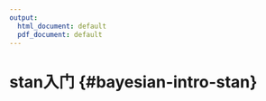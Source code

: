 ```yaml
---
output:
  html_document: default
  pdf_document: default
---
```


# stan入门 {#bayesian-intro-stan}



